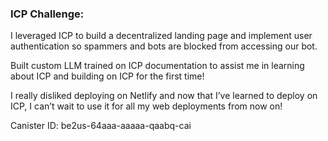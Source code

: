 ### ICP Challenge:

I leveraged ICP to build a decentralized landing page and implement user authentication so spammers and bots are blocked from accessing our bot.

Built custom LLM trained on ICP documentation to assist me in learning about ICP and building on ICP for the first time!

I really disliked deploying on Netlify and now that I’ve learned to deploy on ICP, I can’t wait to use it for all my web deployments from now on!

Canister ID: be2us-64aaa-aaaaa-qaabq-cai
